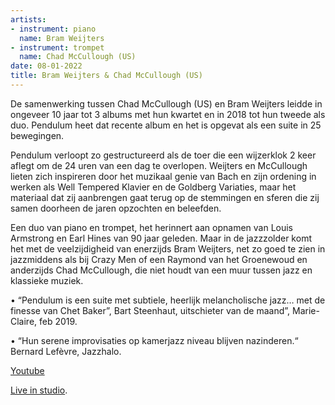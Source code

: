 ```yaml
---
artists:
- instrument: piano
  name: Bram Weijters
- instrument: trompet
  name: Chad McCullough (US)
date: 08-01-2022
title: Bram Weijters & Chad McCullough (US)
---
```

De samenwerking tussen Chad McCullough (US) en Bram Weijters leidde in ongeveer 10 jaar tot 3 
albums met hun kwartet en in 2018 tot hun tweede als duo. Pendulum heet dat recente album en 
het is opgevat als een suite in 25 bewegingen. 

Pendulum verloopt zo gestructureerd als de toer die een wijzerklok 2 keer aflegt om de 24 uren 
van een dag te overlopen. Weijters en McCullough lieten zich inspireren door het muzikaal genie 
van Bach en zijn ordening in werken als Well Tempered Klavier en de Goldberg Variaties, maar het 
materiaal dat zij aanbrengen gaat terug op de stemmingen en sferen die zij samen doorheen de jaren 
opzochten en beleefden. 

Een duo van piano en trompet, het herinnert aan opnamen van Louis Armstrong en Earl Hines van 90 
jaar geleden. Maar in de jazzzolder komt het met de veelzijdigheid van enerzijds Bram Weijters, 
net zo goed te zien in jazzmiddens als bij Crazy Men of een Raymond van het Groenewoud en anderzijds 
Chad McCullough, die niet houdt van een muur tussen jazz en klassieke muziek. 

• “Pendulum is een suite met subtiele, heerlijk melancholische jazz… met de finesse van Chet Baker”, Bart 
Steenhaut, uitschieter van de maand”, Marie-Claire, feb 2019. 

• “Hun serene improvisaties op kamerjazz niveau blijven nazinderen.“ Bernard Lefèvre, Jazzhalo.

[Youtube](https://www.youtube.com/watch?v=S6Nz0gFP6LU) 

[Live in studio](https://youtu.be/-ihUb5KnXkw).